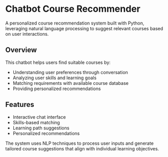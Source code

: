 # Chatbot Course Recommender

A personalized course recommendation system built with Python, leveraging natural language processing to suggest relevant courses based on user interactions.

## Overview

This chatbot helps users find suitable courses by:
- Understanding user preferences through conversation
- Analyzing user skills and learning goals
- Matching requirements with available course database
- Providing personalized recommendations 

## Features
- Interactive chat interface
- Skills-based matching
- Learning path suggestions
- Personalized recommendations

The system uses NLP techniques to process user inputs and generate tailored course suggestions that align with individual learning objectives.